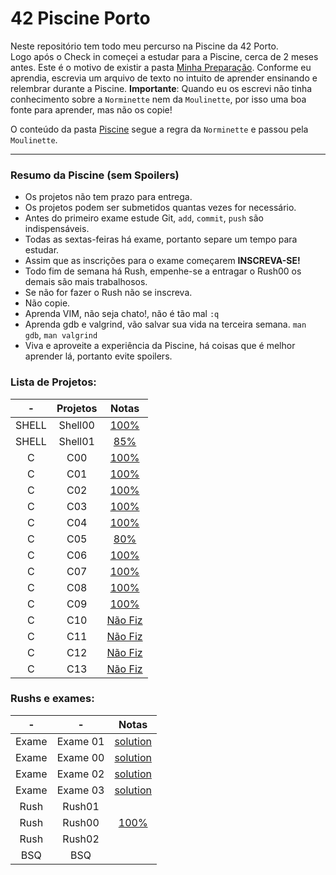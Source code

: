 # 42 Piscine Porto
 Neste repositório tem todo meu percurso na Piscine da 42 Porto. <br/>
 Logo após o Check in começei a estudar para a Piscine, cerca de 2 meses antes. Este é o motivo de existir a pasta [Minha Preparação](./preparacao). Conforme eu aprendia, escrevia um arquivo de texto no intuito de aprender ensinando e relembrar durante a Piscine. **Importante**: Quando eu os escrevi não tinha conhecimento sobre a `Norminette` nem da `Moulinette`, por isso  uma boa fonte para aprender, mas não os copie!
 
 O conteúdo da pasta [Piscine](./piscine) segue a regra da `Norminette` e passou pela `Moulinette`.

 ---

### **Resumo da Piscine (sem Spoilers)** <br/>
- Os projetos não tem prazo para entrega. <br/>
- Os projetos podem ser submetidos quantas vezes for necessário.
- Antes do primeiro exame estude Git, `add`, `commit`, `push` são indispensáveis.
- Todas as sextas-feiras há exame, portanto separe um tempo para estudar.
- Assim que as inscrições para o exame começarem **INSCREVA-SE!**
- Todo fim de semana há Rush, empenhe-se a entragar o Rush00 os demais são mais trabalhosos.
- Se não for fazer o Rush não se inscreva.
- Não copie.
- Aprenda VIM, não seja chato!, não é tão mal `:q`
- Aprenda gdb e valgrind, vão salvar sua vida na terceira semana. `man gdb`, `man valgrind`
- Viva e aproveite a experiência da Piscine, há coisas que é melhor aprender lá, portanto evite spoilers.

 ### Lista de Projetos:
|-          | Projetos      | Notas         |
| :---:     | :--------------:| :----------:|
| SHELL     | Shell00 | [100%](./Piscine/shell00) |
| SHELL     | Shell01 |  [85%](./Piscine./shell01)  |
| C | C00   | [100%](./Piscine/c00) | 
| C | C01 | [100%](./Piscine/c01) | 
| C | C02 | [100%](./Piscine/c02) | 
| C | C03 |  [100%](./Piscine/c03) | 
| C | C04 |  [100%](./Piscine/c04)| 
| C | C05 | [80%](./Piscine/c05)| 
| C | C06 | [100%](./Piscine/c06) | 
| C | C07 |  [100%](./Piscine/c07)| 
| C | C08 | [100%](./Piscine/c08) |
| C | C09 |  [100%](./Piscine/c09)| 
| C | C10 | [Não Fiz](./Piscine/c10) | 
| C | C11 | [Não Fiz](./Piscine/c11) | 
| C | C12 |  [Não Fiz](./Piscine/c12) | 
| C | C13 | [Não Fiz](./Piscine/c13) | 

### Rushs e exames:
| -| -    | Notas         | 
| :--:| :---: |  :----------:|
| Exame| Exame 01 | [solution](./EXAM01) | 
| Exame| Exame 00 | [solution](./EXAM00) | 
| Exame| Exame 02 | [solution](./EXAM02) | 
| Exame| Exame 03 |  [solution](./EXAM03)| 
| Rush| Rush01 | | 
| Rush| Rush00 | [100%](./Rush00) |
| Rush| Rush02 | | 
| BSQ| BSQ | | 
 
